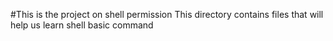 #This is the project on shell permission
This directory contains files that will help us learn shell basic command
